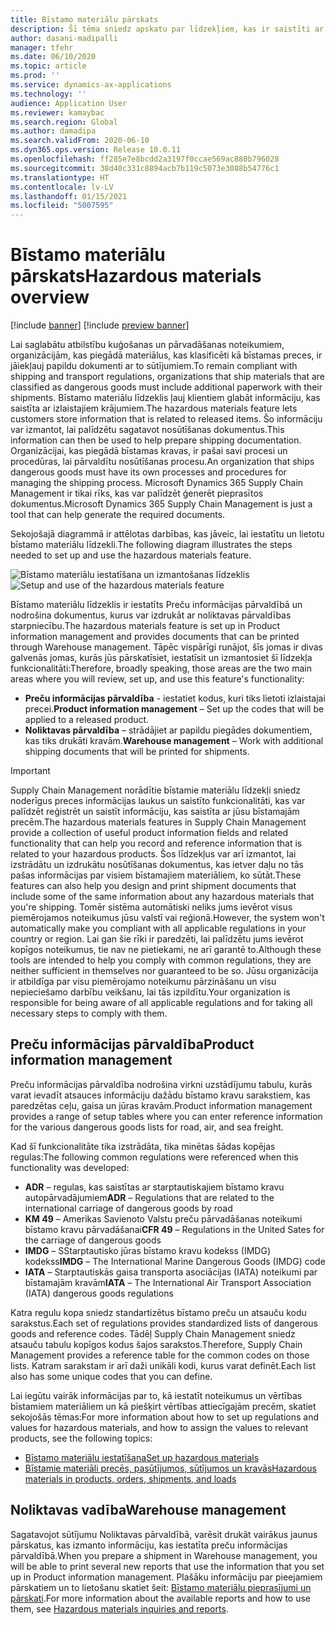 ```yaml
---
title: Bīstamo materiālu pārskats
description: Šī tēma sniedz apskatu par līdzekļiem, kas ir saistīti ar bīstamu materiālu apstrādi un dokumentēšanu preču informācijas pārvaldības un noliktavu pārvaldības laikā.
author: dasani-madipalli
manager: tfehr
ms.date: 06/10/2020
ms.topic: article
ms.prod: ''
ms.service: dynamics-ax-applications
ms.technology: ''
audience: Application User
ms.reviewer: kamaybac
ms.search.region: Global
ms.author: damadipa
ms.search.validFrom: 2020-06-10
ms.dyn365.ops.version: Release 10.0.11
ms.openlocfilehash: ff285e7e8bcdd2a3197f0ccae569ac880b796028
ms.sourcegitcommit: 38d40c331c8894acb7b119c5073e3088b54776c1
ms.translationtype: HT
ms.contentlocale: lv-LV
ms.lasthandoff: 01/15/2021
ms.locfileid: "5007595"
---
```

# <a name="hazardous-materials-overview"></a><span data-ttu-id="e126d-103">Bīstamo materiālu pārskats</span><span class="sxs-lookup"><span data-stu-id="e126d-103">Hazardous materials overview</span></span>

[!include [banner](../includes/banner.md)]
[!include [preview banner](../includes/preview-banner.md)]

<span data-ttu-id="e126d-104">Lai saglabātu atbilstību kuģošanas un pārvadāšanas noteikumiem, organizācijām, kas piegādā materiālus, kas klasificēti kā bīstamas preces, ir jāiekļauj papildu dokumenti ar to sūtījumiem.</span><span class="sxs-lookup"><span data-stu-id="e126d-104">To remain compliant with shipping and transport regulations, organizations that ship materials that are classified as dangerous goods must include additional paperwork with their shipments.</span></span> <span data-ttu-id="e126d-105">Bīstamo materiālu līdzeklis ļauj klientiem glabāt informāciju, kas saistīta ar izlaistajiem krājumiem.</span><span class="sxs-lookup"><span data-stu-id="e126d-105">The hazardous materials feature lets customers store information that is related to released items.</span></span> <span data-ttu-id="e126d-106">Šo informāciju var izmantot, lai palīdzētu sagatavot nosūtīšanas dokumentus.</span><span class="sxs-lookup"><span data-stu-id="e126d-106">This information can then be used to help prepare shipping documentation.</span></span> <span data-ttu-id="e126d-107">Organizācijai, kas piegādā bīstamas kravas, ir pašai savi procesi un procedūras, lai pārvaldītu nosūtīšanas procesu.</span><span class="sxs-lookup"><span data-stu-id="e126d-107">An organization that ships dangerous goods must have its own processes and procedures for managing the shipping process.</span></span> <span data-ttu-id="e126d-108">Microsoft Dynamics 365 Supply Chain Management ir tikai rīks, kas var palīdzēt ģenerēt pieprasītos dokumentus.</span><span class="sxs-lookup"><span data-stu-id="e126d-108">Microsoft Dynamics 365 Supply Chain Management is just a tool that can help generate the required documents.</span></span>

<span data-ttu-id="e126d-109">Sekojošajā diagrammā ir attēlotas darbības, kas jāveic, lai iestatītu un lietotu bīstamo materiālu līdzekli.</span><span class="sxs-lookup"><span data-stu-id="e126d-109">The following diagram illustrates the steps needed to set up and use the hazardous materials feature.</span></span>

<span data-ttu-id="e126d-110">![Bīstamo materiālu iestatīšana un izmantošanas līdzeklis](media/hazmat-overview.png "Bīstamo materiālu iestatīšana un izmantošanas līdzeklis")</span><span class="sxs-lookup"><span data-stu-id="e126d-110">![Setup and use of the hazardous materials feature](media/hazmat-overview.png "Setup and use of the hazardous materials feature")</span></span>

<span data-ttu-id="e126d-111">Bīstamo materiālu līdzeklis ir iestatīts Preču informācijas pārvaldībā un nodrošina dokumentus, kurus var izdrukāt ar noliktavas pārvaldības starpniecību.</span><span class="sxs-lookup"><span data-stu-id="e126d-111">The hazardous materials feature is set up in Product information management and provides documents that can be printed through Warehouse management.</span></span> <span data-ttu-id="e126d-112">Tāpēc vispārīgi runājot, šīs jomas ir divas galvenās jomas, kurās jūs pārskatīsiet, iestatīsit un izmantosiet šī līdzekļa funkcionalitāti:</span><span class="sxs-lookup"><span data-stu-id="e126d-112">Therefore, broadly speaking, those areas are the two main areas where you will review, set up, and use this feature's functionality:</span></span>

- <span data-ttu-id="e126d-113">**Preču informācijas pārvaldība** - iestatiet kodus, kuri tiks lietoti izlaistajai precei.</span><span class="sxs-lookup"><span data-stu-id="e126d-113">**Product information management** – Set up the codes that will be applied to a released product.</span></span>
- <span data-ttu-id="e126d-114">**Noliktavas pārvaldība** – strādājiet ar papildu piegādes dokumentiem, kas tiks drukāti kravām.</span><span class="sxs-lookup"><span data-stu-id="e126d-114">**Warehouse management** – Work with additional shipping documents that will be printed for shipments.</span></span>

> [!IMPORTANT]
> <span data-ttu-id="e126d-115">Supply Chain Management norādītie bīstamie materiālu līdzekļi sniedz noderīgus preces informācijas laukus un saistīto funkcionalitāti, kas var palīdzēt reģistrēt un saistīt informāciju, kas saistīta ar jūsu bīstamajām precēm.</span><span class="sxs-lookup"><span data-stu-id="e126d-115">The hazardous materials features in Supply Chain Management provide a collection of useful product information fields and related functionality that can help you record and reference information that is related to your hazardous products.</span></span> <span data-ttu-id="e126d-116">Šos līdzekļus var arī izmantot, lai izstrādātu un izdrukātu nosūtīšanas dokumentus, kas ietver daļu no tās pašas informācijas par visiem bīstamajiem materiāliem, ko sūtāt.</span><span class="sxs-lookup"><span data-stu-id="e126d-116">These features can also help you design and print shipment documents that include some of the same information about any hazardous materials that you're shipping.</span></span> <span data-ttu-id="e126d-117">Tomēr sistēma automātiski neliks jums ievērot visus piemērojamos noteikumus jūsu valstī vai reģionā.</span><span class="sxs-lookup"><span data-stu-id="e126d-117">However, the system won't automatically make you compliant with all applicable regulations in your country or region.</span></span> <span data-ttu-id="e126d-118">Lai gan šie rīki ir paredzēti, lai palīdzētu jums ievērot kopīgos noteikumus, tie nav ne pietiekami, ne arī garantē to.</span><span class="sxs-lookup"><span data-stu-id="e126d-118">Although these tools are intended to help you comply with common regulations, they are neither sufficient in themselves nor guaranteed to be so.</span></span> <span data-ttu-id="e126d-119">Jūsu organizācija ir atbildīga par visu piemērojamo noteikumu pārzināšanu un visu nepieciešamo darbību veikšanu, lai tās izpildītu.</span><span class="sxs-lookup"><span data-stu-id="e126d-119">Your organization is responsible for being aware of all applicable regulations and for taking all necessary steps to comply with them.</span></span>

## <a name="product-information-management"></a><span data-ttu-id="e126d-120">Preču informācijas pārvaldība</span><span class="sxs-lookup"><span data-stu-id="e126d-120">Product information management</span></span>

<span data-ttu-id="e126d-121">Preču informācijas pārvaldība nodrošina virkni uzstādījumu tabulu, kurās varat ievadīt atsauces informāciju dažādu bīstamo kravu sarakstiem, kas paredzētas ceļu, gaisa un jūras kravām.</span><span class="sxs-lookup"><span data-stu-id="e126d-121">Product information management provides a range of setup tables where you can enter reference information for the various dangerous goods lists for road, air, and sea freight.</span></span>

<span data-ttu-id="e126d-122">Kad šī funkcionalitāte tika izstrādāta, tika minētas šādas kopējas regulas:</span><span class="sxs-lookup"><span data-stu-id="e126d-122">The following common regulations were referenced when this functionality was developed:</span></span>

- <span data-ttu-id="e126d-123">**ADR** – regulas, kas saistītas ar starptautiskajiem bīstamo kravu autopārvadājumiem</span><span class="sxs-lookup"><span data-stu-id="e126d-123">**ADR** – Regulations that are related to the international carriage of dangerous goods by road</span></span>
- <span data-ttu-id="e126d-124">**KM 49** – Amerikas Savienoto Valstu preču pārvadāšanas noteikumi bīstamo kravu pārvadāšanai</span><span class="sxs-lookup"><span data-stu-id="e126d-124">**CFR 49** – Regulations in the United Sates for the carriage of dangerous goods</span></span>
- <span data-ttu-id="e126d-125">**IMDG** – SStarptautisko jūras bīstamo kravu kodekss (IMDG) kodekss</span><span class="sxs-lookup"><span data-stu-id="e126d-125">**IMDG** – The International Marine Dangerous Goods (IMDG) code</span></span>
- <span data-ttu-id="e126d-126">**IATA** – Starptautiskās gaisa transporta asociācijas (IATA) noteikumi par bīstamajām kravām</span><span class="sxs-lookup"><span data-stu-id="e126d-126">**IATA** – The International Air Transport Association (IATA) dangerous goods regulations</span></span>

<span data-ttu-id="e126d-127">Katra regulu kopa sniedz standartizētus bīstamo preču un atsauču kodu sarakstus.</span><span class="sxs-lookup"><span data-stu-id="e126d-127">Each set of regulations provides standardized lists of dangerous goods and reference codes.</span></span> <span data-ttu-id="e126d-128">Tādēļ Supply Chain Management sniedz atsauču tabulu kopīgos kodus šajos sarakstos.</span><span class="sxs-lookup"><span data-stu-id="e126d-128">Therefore, Supply Chain Management provides a reference table for the common codes on those lists.</span></span> <span data-ttu-id="e126d-129">Katram sarakstam ir arī daži unikāli kodi, kurus varat definēt.</span><span class="sxs-lookup"><span data-stu-id="e126d-129">Each list also has some unique codes that you can define.</span></span>

<span data-ttu-id="e126d-130">Lai iegūtu vairāk informācijas par to, kā iestatīt noteikumus un vērtības bīstamiem materiāliem un kā piešķirt vērtības attiecīgajām precēm, skatiet sekojošās tēmas:</span><span class="sxs-lookup"><span data-stu-id="e126d-130">For more information about how to set up regulations and values for hazardous materials, and how to assign the values to relevant products, see the following topics:</span></span>

- [<span data-ttu-id="e126d-131">Bīstamo materiālu iestatīšana</span><span class="sxs-lookup"><span data-stu-id="e126d-131">Set up hazardous materials</span></span>](hazmat-setup.md)
- [<span data-ttu-id="e126d-132">Bīstamie materiāli precēs, pasūtījumos, sūtījumos un kravās</span><span class="sxs-lookup"><span data-stu-id="e126d-132">Hazardous materials in products, orders, shipments, and loads</span></span>](hazmat-items.md)

## <a name="warehouse-management"></a><span data-ttu-id="e126d-133">Noliktavas vadība</span><span class="sxs-lookup"><span data-stu-id="e126d-133">Warehouse management</span></span>

<span data-ttu-id="e126d-134">Sagatavojot sūtījumu Noliktavas pārvaldībā, varēsit drukāt vairākus jaunus pārskatus, kas izmanto informāciju, kas iestatīta preču informācijas pārvaldībā.</span><span class="sxs-lookup"><span data-stu-id="e126d-134">When you prepare a shipment in Warehouse management, you will be able to print several new reports that use the information that you set up in Product information management.</span></span> <span data-ttu-id="e126d-135">Plašāku informāciju par pieejamiem pārskatiem un to lietošanu skatiet šeit: [Bīstamo materiālu pieprasījumi un pārskati](hazmat-reports.md).</span><span class="sxs-lookup"><span data-stu-id="e126d-135">For more information about the available reports and how to use them, see [Hazardous materials inquiries and reports](hazmat-reports.md).</span></span>
